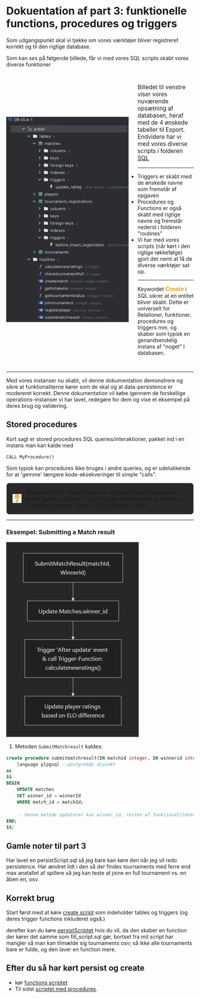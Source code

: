 
# Dokuentation af part 3: funktionelle functions, procedures og triggers

Som udgangspunkt skal vi tjekke om vores værktøjer bliver registreret korrekt og til den rigtige database.

Som kan ses på følgende billede, får vi med vores SQL scripts skabt vores diverse funktioner

<div style="display: flex; align-items: center;">
    <img style="height: 550px" src="../documentation/img_part3/folderView.png" alt="img_1.png" style="margin-right: 20px;">
    <ul>
        <p style="font-size: 110%">
    Billedet til venstre viser vores nuværende opsætning af databasen, heraf med de 4 ønskede tabeller til Esport. Endvidere har vi med vores diverse scripts i folderen <a href="../sql/create_script.sql">SQL</a>
        </p>
        <hr>
        <li>Triggers er skabt med de ønskede navne som fremstår af opgaven</li>
        <li>Procedures og Functions er også skabt med rigtige navne og fremstår nederst i folderen "routines"</li>
        <li> Vi har med vores scripts (når kørt i den rigtige røkkefølge) gjort det nemt at få de diverse værktøjer sat op.
        </li>
<hr>
        <p>
        Keywordet <span style=" color:orange; font-weight: bold; font-size:110% " >Create</span> i SQL sikrer at en entitet bliver skabt. Dette er universelt for Relationer, funktioner, procedures og triggers mm. og skaber som typisk en genandvendelig instans af "noget" i databasen.
        </p> </ul>
</div>

---
Med vores instanser nu skabt, vil denne dokumentation demonstrere og sikre at funktionaliterne kører som de skal og at data-persistence er modereret korrekt.
Denne dokumentation vil købe igennem de forskellige operations-instanser vi har lavet, redegøre for dem og vise et eksempel på deres brug og validering.

## Stored procedures
Kort sagt er stored procedures SQL queries/interaktioner, pakket ind i en instans man kan kalde med
```
CALL MyProcedure()
```
Som typisk kan procedures ikke bruges i andre queries, og er udelukkende for at 'gemme' længere kode-eksekveringer til simple "calls".
<div style="border: 1px solid #ccc; border-radius: 8px; padding: 16px; display: flex; align-items: center; background-color:rgb(43, 40, 40);">
    <img src="../documentation/img_part3/bulb.svg" alt="bulb" style="height: 24px; margin-right: 12px;">
    <div>
        <strong>Note:</strong> med OUT (output) kan man alligevel bruge procedures i andre queries. Ellers er Functions den bedste måde at håndtere komplekse queries, ligesom Views forenkler dem.
    </div>
</div>

---
### Eksempel: Submitting a Match result

![alt text](../documentation/img_part3/flow1.png)

1. Metoden `SubmitMatchresult` kaldes:
```sql
create procedure submitmatchresult(IN matchid integer, IN winnerid integer)
    language plpgsql --postgreSQL dialekt
as
$$
BEGIN
    UPDATE matches
    SET winner_id = winnerId
    WHERE match_id = matchId;

    -- Denne metode opdaterer kun winner_id, resten af funktionaliteten er sat over i trigger funktionen.
END;
$$;
```


## Gamle noter til part 3

Har lavet en persistScript.sql så jeg bare kan køre den når jeg vil redo persistence. Har ændret lidt i den så der findes tournaments med ferre end max anatallet af spillere så jeg kan teste at joine en full tournament vs. en åben en, osv.

## Korrekt brug

Start først med at køre [create script](../sql/create_script.sql) som indeholder tables og triggers (og deres trigger functions inkluderet også.)

derefter kan du køre [persistScriptet](./persistScript.sql) hvis du vil, da den skaber en function der kører det samme som fill_script.sql gør, bortset fra mit script har mangler så man kan tilmælde sig tournaments osv; så ikke alle tournaments bare er fulde, og den laver en function mere.

## Efter du så har kørt persist og create
* kør [functions scriptet](./functions.sql)
* Til sidst [scriptet med procedures](./procedures.sql).